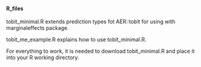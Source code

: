 #### R_files
tobit_minimal.R extends prediction types fot AER::tobit
for using with marginaleffects package.

tobit_me_example.R explains how to use tobit_minimal.R.

For everything to work, it is needed to download tobit_minimal.R
and place it into your R working directory.

